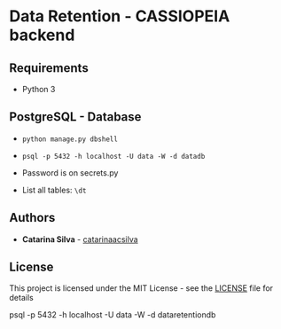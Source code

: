 # Data Retention - CASSIOPEIA backend


## Requirements

- Python 3


## PostgreSQL - Database

- `python manage.py dbshell`

- `psql -p 5432 -h localhost -U data -W -d datadb`

- Password is on secrets.py

- List all tables: `\dt`


## Authors

* **Catarina Silva** - [catarinaacsilva](https://github.com/catarinaacsilva)

## License

This project is licensed under the MIT License - see the [LICENSE](LICENSE) file for details


psql -p 5432 -h localhost -U data -W -d dataretentiondb